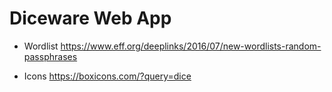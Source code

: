 # Diceware Web App

- Wordlist https://www.eff.org/deeplinks/2016/07/new-wordlists-random-passphrases
  
- Icons https://boxicons.com/?query=dice
